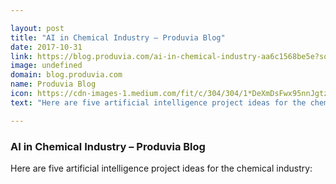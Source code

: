 ```yaml
---

layout: post
title: "AI in Chemical Industry – Produvia Blog"
date: 2017-10-31
link: https://blog.produvia.com/ai-in-chemical-industry-aa6c1568be5e?source=rss------machine_learning-5
image: undefined
domain: blog.produvia.com
name: Produvia Blog
icon: https://cdn-images-1.medium.com/fit/c/304/304/1*DeXmDsFwx95nnJgtzfrM6w.jpeg
text: "Here are five artificial intelligence project ideas for the chemical industry:"

---
```


### AI in Chemical Industry – Produvia Blog

Here are five artificial intelligence project ideas for the chemical industry: